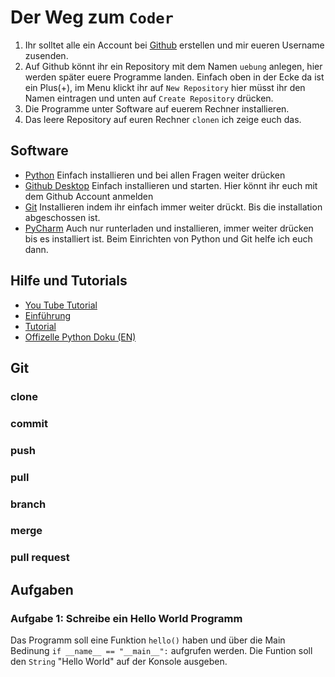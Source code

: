 # Der Weg zum `Coder`
1. Ihr solltet alle ein Account bei [Github](https://www.github.com) erstellen und mir eueren Username zusenden.
2. Auf Github könnt ihr ein Repository mit dem Namen `uebung` anlegen, hier werden später euere Programme landen.
Einfach oben in der Ecke da ist ein Plus(+), im Menu klickt ihr auf `New Repository` hier müsst ihr den Namen eintragen und unten auf `Create Repository` drücken.
3. Die Programme unter Software auf euerem Rechner installieren.
4. Das leere Repository auf euren Rechner `clonen` ich zeige euch das.
## Software
* [Python](https://www.python.org/downloads) Einfach installieren und bei allen Fragen weiter drücken 
* [Github Desktop](https://desktop.github.com) Einfach installieren und starten. Hier könnt ihr euch mit dem Github Account anmelden
* [Git](https://git-scm.com/downloads) Installieren indem ihr einfach immer weiter drückt. Bis die installation abgeschossen ist.
* [PyCharm](https://www.jetbrains.com/pycharm-edu/download/index.html) Auch nur runterladen und installieren, immer weiter drücken bis es installiert ist. Beim Einrichten von Python und Git helfe ich euch dann.

## Hilfe und Tutorials
* [You Tube Tutorial](https://www.youtube.com/playlist?list=PLNmsVeXQZj7q0ao69AIogD94oBgp3E9Zs)
* [Einführung](https://tutorial.djangogirls.org/de/python_introduction/)
* [Tutorial](https://py-tutorial-de.readthedocs.io/de/python-3.3/)
* [Offizelle Python Doku (EN)](https://docs.python.org/3/)

## Git
### clone
### commit
### push
### pull
### branch
### merge
### pull request

## Aufgaben
### Aufgabe 1: Schreibe ein Hello World Programm
Das Programm soll eine Funktion `hello()` haben und über die Main Bedinung `if __name__ == "__main__":` aufgrufen werden. Die Funtion soll den `String` "Hello World" auf der Konsole ausgeben.
